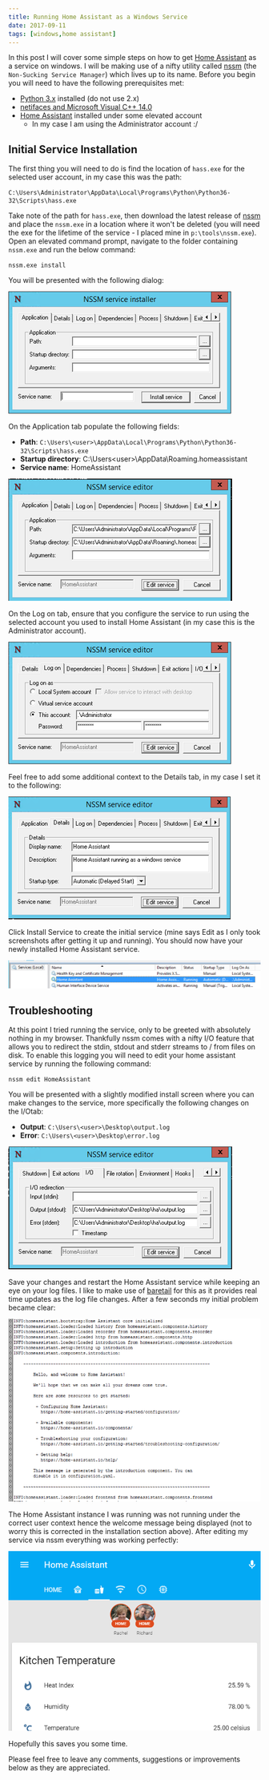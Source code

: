```yaml
---
title: Running Home Assistant as a Windows Service
date: 2017-09-11
tags: [windows,home assistant]
---
```


In this post I will cover some simple steps on how to get [Home Assistant](https://www.home-assistant.io/) as a service on windows. I will be making use of a nifty utility called [nssm](https://nssm.cc/) (the `Non-Sucking Service Manager`) which lives up to its name. Before you begin you will need to have the following prerequisites met:

- [Python 3.x](https://www.python.org/) installed (do not use 2.x)
- [netifaces and Microsoft Visual C++ 14.0](https://www.richardn.ca/posts/HomeAssistantMissingDependenciesWindows/)
- [Home Assistant](https://www.home-assistant.io/) installed under some elevated account
  - In my case I am using the Administrator account :/

## Initial Service Installation
The first thing you will need to do is find the location of `hass.exe` for the selected user account, in my case this was the path:

```
C:\Users\Administrator\AppData\Local\Programs\Python\Python36-32\Scripts\hass.exe
```

Take note of the path for `hass.exe`, then download the latest release of [nssm](https://nssm.cc/download) and place the `nssm.exe` in a location where it won't be deleted (you will need the exe for the lifetime of the service - I placed mine in `p:\tools\nssm.exe`). Open an elevated command prompt, navigate to the folder containing `nssm.exe` and run the below command:

```
nssm.exe install
```

You will be presented with the following dialog:

<img src="./005.png" alt="" />

On the Application tab populate the following fields:

- **Path**: `C:\Users\<user>\AppData\Local\Programs\Python\Python36-32\Scripts\hass.exe`
- **Startup directory**: C:\Users\<user>\AppData\Roaming\.homeassistant
- **Service name**: HomeAssistant

<img src="./006.png" alt="" />

On the Log on tab, ensure that you configure the service to run using the selected account you used to install Home Assistant (in my case this is the Administrator account).

<img src="./007.png" alt="" />

Feel free to add some additional context to the Details tab, in my case I set it to the following:

<img src="./008.png" alt="" />

Click Install Service to create the initial service (mine says Edit as I only took screenshots after getting it up and running). You should now have your newly installed Home Assistant service.

<img src="./009.png" alt="" />

## Troubleshooting
At this point I tried running the service, only to be greeted with absolutely nothing in my browser. Thankfully nssm comes with a nifty I/O feature that allows you to redirect the stdin, stdout and stderr streams to / from files on disk. To enable this logging you will need to edit your home assistant service by running the following command:

```
nssm edit HomeAssistant
```

You will be presented with a slightly modified install screen where you can make changes to the service, more specifically the following changes on the I/Otab:

- **Output**: `C:\Users\<user>\Desktop\output.log`
- **Error**: `C:\Users\<user>\Desktop\error.log`

<img src="./010.png" alt="" />

Save your changes and restart the Home Assistant service while keeping an eye on your log files. I like to make use of [baretail](https://www.baremetalsoft.com/baretail/) for this as it provides real time updates as the log file changes. After a few seconds my initial problem became clear:

<img src="./011.png" alt="" />

The Home Assistant instance I was running was not running under the correct user context hence the welcome message being displayed (not to worry this is corrected in the installation section above). After editing my service via nssm everything was working perfectly:

<img src="./012.png" alt="" />

Hopefully this saves you some time.

Please feel free to leave any comments, suggestions or improvements below as they are appreciated.
